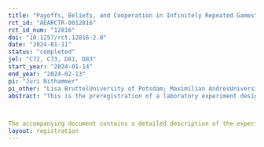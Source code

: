 ```yaml
---
title: "Payoffs, Beliefs, and Cooperation in Infinitely Repeated Games"
rct_id: "AEARCTR-0012816"
rct_id_num: "12816"
doi: "10.1257/rct.12816-2.0"
date: "2024-01-11"
status: "completed"
jel: "C72, C73, D81, D83"
start_year: "2024-01-14"
end_year: "2024-02-13"
pi: "Juri Nithammer"
pi_other: "Lisa BruttelUniversity of Potsdam; Maximilian AndresUniversity of Potsdam"
abstract: "This is the preregistration of a laboratory experiment designed as an empirical test of our paper ``Payoffs, Beliefs, and Cooperation in Infinitely Repeated Games," available at SSRN 4491762. 

The accompanying document contains a detailed description of the experimental design and procedures, the hypotheses and planned statistical analysis, the results of the power analysis, as well as the instructions from the experiment."
layout: registration
---
```


